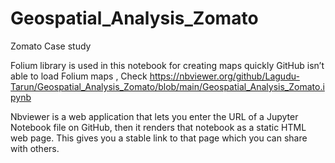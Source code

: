 # Geospatial_Analysis_Zomato
Zomato Case study


Folium library is used in this notebook for creating maps quickly
GitHub isn’t able to load Folium maps ,
Check 
https://nbviewer.org/github/Lagudu-Tarun/Geospatial_Analysis_Zomato/blob/main/Geospatial_Analysis_Zomato.ipynb

Nbviewer is a web application that lets you enter the URL of a Jupyter Notebook file on GitHub,
then it renders that notebook as a static HTML web page.
This gives you a stable link to that page which you can share with others.
